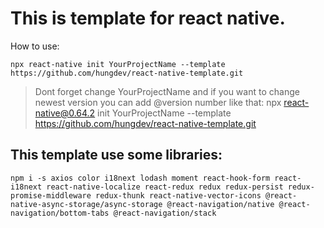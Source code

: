 # This is template for react native.

How to use:

```
npx react-native init YourProjectName --template https://github.com/hungdev/react-native-template.git
```

> Dont forget change YourProjectName
> and if you want to change newest version you can add @version number like that:
> npx react-native@0.64.2 init YourProjectName --template https://github.com/hungdev/react-native-template.git

## This template use some libraries:

```
npm i -s axios color i18next lodash moment react-hook-form react-i18next react-native-localize react-redux redux redux-persist redux-promise-middleware redux-thunk react-native-vector-icons @react-native-async-storage/async-storage @react-navigation/native @react-navigation/bottom-tabs @react-navigation/stack
```

